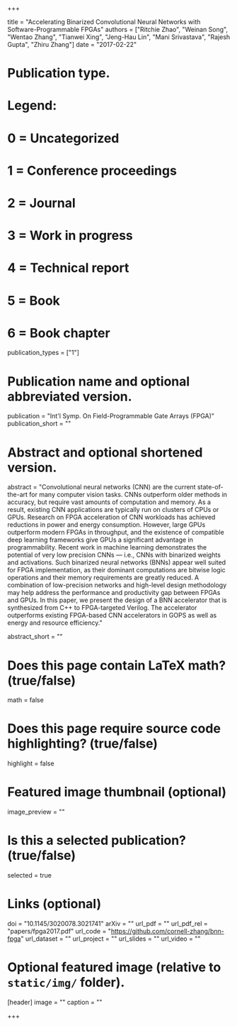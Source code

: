 +++

title = "Accelerating Binarized Convolutional Neural Networks with Software-Programmable FPGAs"
authors = ["Ritchie Zhao", "Weinan Song", "Wentao Zhang", "Tianwei Xing", "Jeng-Hau Lin", "Mani Srivastava", "Rajesh Gupta", "Zhiru Zhang"]
date = "2017-02-22"

# Publication type.
# Legend:
# 0 = Uncategorized
# 1 = Conference proceedings
# 2 = Journal
# 3 = Work in progress
# 4 = Technical report
# 5 = Book
# 6 = Book chapter
publication_types = ["1"]

# Publication name and optional abbreviated version.
publication = "Int'l Symp. On Field-Programmable Gate Arrays (FPGA)"
publication_short = ""

# Abstract and optional shortened version.
abstract = "Convolutional neural networks (CNN) are the current state-of-the-art for many computer vision tasks. CNNs outperform older methods in accuracy, but require vast amounts of computation and memory. As a result, existing CNN applications are typically run on clusters of CPUs or GPUs. Research on FPGA acceleration of CNN workloads has achieved reductions in power and energy consumption. However, large GPUs outperform modern FPGAs in throughput, and the existence of compatible deep learning frameworks give GPUs a significant advantage in programmability. Recent work in machine learning demonstrates the potential of very low precision CNNs — i.e., CNNs with binarized weights and activations. Such binarized neural networks (BNNs) appear well suited for FPGA implementation, as their dominant computations are bitwise logic operations and their memory requirements are greatly reduced. A combination of low-precision networks and high-level design methodology may help address the performance and productivity gap between FPGAs and GPUs. In this paper, we present the design of a BNN accelerator that is synthesized from C++ to FPGA-targeted Verilog. The accelerator outperforms existing FPGA-based CNN accelerators in GOPS as well as energy and resource efficiency."

abstract_short = ""

# Does this page contain LaTeX math? (true/false)
math = false

# Does this page require source code highlighting? (true/false)
highlight = false

# Featured image thumbnail (optional)
image_preview = ""

# Is this a selected publication? (true/false)
selected = true

# Links (optional)
doi = "10.1145/3020078.3021741"
arXiv = ""
url_pdf = ""
url_pdf_rel = "papers/fpga2017.pdf"
url_code = "https://github.com/cornell-zhang/bnn-fpga"
url_dataset = ""
url_project = ""
url_slides = ""
url_video = ""

# Optional featured image (relative to `static/img/` folder).
[header]
image = ""
caption = ""

+++
